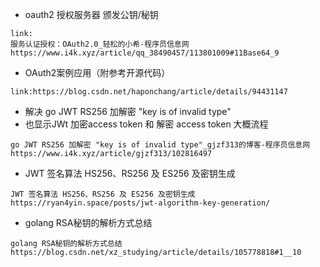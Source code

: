 - oauth2 授权服务器 颁发公钥/秘钥 
```
link:
服务认证授权：OAuth2.0_轻松的小希-程序员信息网
https://www.i4k.xyz/article/qq_38490457/113801009#11Base64_9
```

- OAuth2案例应用（附参考开源代码）
```
link:https://blog.csdn.net/haponchang/article/details/94431147
```

- 解决 go JWT RS256 加解密 "key is of invalid type"
- 也显示JWt 加密access token 和 解密 access token 大概流程
```
go JWT RS256 加解密 "key is of invalid type"_gjzf313的博客-程序员信息网
https://www.i4k.xyz/article/gjzf313/102816497
```

- JWT 签名算法 HS256、RS256 及 ES256 及密钥生成
```
JWT 签名算法 HS256、RS256 及 ES256 及密钥生成
https://ryan4yin.space/posts/jwt-algorithm-key-generation/
```

- golang RSA秘钥的解析方式总结
```
golang RSA秘钥的解析方式总结
https://blog.csdn.net/xz_studying/article/details/105778818#1__10
```

